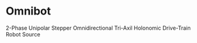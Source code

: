 Omnibot
=======

2-Phase Unipolar Stepper Omnidirectional Tri-Axil Holonomic Drive-Train Robot Source
